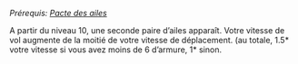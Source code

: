 *Prérequis: [Pacte des ailes](../../../1.%20Talent%20de%20base/Faveur%20de%20pacte.md#Pacte%20des%20ailes)*

A partir du niveau 10, une seconde paire d’ailes apparaît. Votre vitesse de vol augmente de la moitié de votre vitesse de déplacement. (au totale, 1.5\* votre vitesse si vous avez moins de 6 d’armure, 1\* sinon.